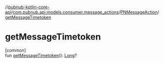 //[pubnub-kotlin-core-api](../../../index.md)/[com.pubnub.api.models.consumer.message_actions](../index.md)/[PNMessageAction](index.md)/[getMessageTimetoken](get-message-timetoken.md)

# getMessageTimetoken

[common]\
fun [getMessageTimetoken](get-message-timetoken.md)(): [Long](https://kotlinlang.org/api/latest/jvm/stdlib/kotlin-stdlib/kotlin/-long/index.html)?
